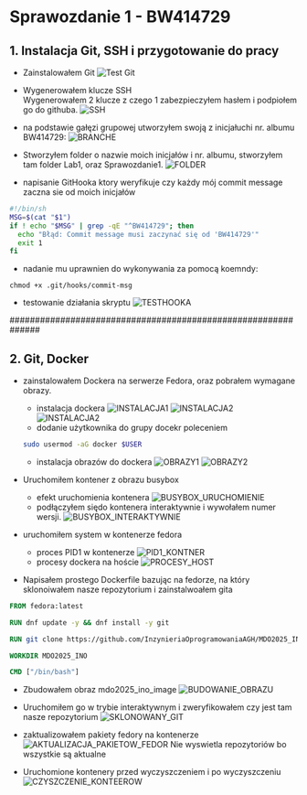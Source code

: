 # Sprawozdanie 1 - BW414729
## 1. Instalacja Git, SSH i przygotowanie do pracy
- Zainstalowałem Git
![Test Git](../Lab1/Git.png)

- Wygenerowałem klucze SSH \
Wygenerowałem 2 klucze z czego 1 zabezpieczyłem hasłem i podpiołem go do githuba.
![SSH](../Lab1/ssh.png)

- na podstawie gałęzi grupowej utworzyłem swoją z inicjałuchi nr. albumu BW414729:
![BRANCHE](../Lab1/branche.png)

- Stworzyłem folder o nazwie moich inicjałów i nr. albumu, stworzyłem tam folder Lab1, oraz Sprawozdanie1.
![FOLDER](../Lab1/folder.png)
- napisanie GitHooka ktory weryfikuje czy każdy mój commit message zaczna sie od moich inicjałów

```sh
#!/bin/sh
MSG=$(cat "$1")
if ! echo "$MSG" | grep -qE "^BW414729"; then
  echo "Błąd: Commit message musi zaczynać się od 'BW414729'"
  exit 1
fi
```

- nadanie mu uprawnien do wykonywania za pomocą koemndy:
```
chmod +x .git/hooks/commit-msg

```
- testowanie działania skryptu
![TESTHOOKA](../Lab1/testhooka.png)

##############################################################

## 2. Git, Docker
- zainstalowałem Dockera na serwerze Fedora, oraz pobrałem wymagane obrazy.
   - instalacja dockera 
![INSTALACJA1](../Lab2/instalacja_docekr1.png)
![INSTALACJA2](../Lab2/instalacja_docekr2.png)
![INSTALACJA2](../Lab2/instalacja_docekr3.png)
   - dodanie użytkownika do grupy docekr poleceniem
   ```bash
   sudo usermod -aG docker $USER
   ```

   - instalacja obrazów do dockera
![OBRAZY1](../Lab2/pobieranie_obrazow1.png)
![OBRAZY2](../Lab2/pobieranie_obrazow2.png)

- Uruchomiłem kontener z obrazu busybox
  - efekt uruchomienia kontenera
  ![BUSYBOX_URUCHOMIENIE](../Lab2/uruchomienie_efekt.png)
  - podłączyłem siędo kontenera interaktywnie i wywołałem numer wersji.
  ![BUSYBOX_INTERAKTYWNIE](../Lab2/podlaczenie_inetraktywne_busybox.png)

- uruchomiłem system w kontenerze fedora
   - proces PID1 w kontenerze
  ![PID1_KONTNER](../Lab2/pokazanie_procesu_PID1_kontender.png)
   - procesy dockera na hoście
     ![PROCESY_HOST](../Lab2/procesy_dockera_na_hoscie.png)

- Napisałem prostego Dockerfile bazując na fedorze, na który sklonoiwałem nasze repozytorium i zainstalwoałem gita

```dockerfile
FROM fedora:latest

RUN dnf update -y && dnf install -y git

RUN git clone https://github.com/InzynieriaOprogramowaniaAGH/MDO2025_INO.git

WORKDIR MDO2025_INO

CMD ["/bin/bash"]
```
- Zbudowałem obraz mdo2025_ino_image
![BUDOWANIE_OBRAZU](../Lab2/budowanie_obrazu.png)

- Uruchomiłem go w trybie interaktywnym i zweryfikowałem czy jest tam nasze repozytorium
![SKLONOWANY_GIT](../Lab2/wlasny_docker.png)

- zaktualizowałem pakiety fedory na kontenerze
![AKTUALIZACJA_PAKIETOW_FEDOR](../Lab2/dowod_na_aktualizacje.png)
Nie wyswietla repozytoriów bo wszystkie są aktualne 

- Uruchomione kontenery przed wyczyszczeniem i po wyczyszczeniu
![CZYSZCZENIE_KONTEEROW](../Lab2/uruchomione_dockery_2.png)

